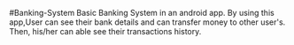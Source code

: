 #Banking-System
Basic Banking System in an android app.
By using this app,User can see their bank details and can transfer money to other user's. Then, his/her can able see their transactions history.

